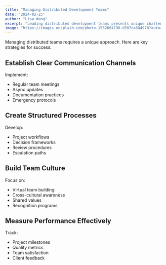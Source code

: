 ```yaml
---
title: "Managing Distributed Development Teams"
date: "2024-02-25"
author: "Lisa Wang"
excerpt: "Leading distributed development teams presents unique challenges. Discover strategies for effective remote team management."
image: "https://images.unsplash.com/photo-1552664730-d307ca884978?auto=format&fit=crop&q=80"
---
```


Managing distributed teams requires a unique approach. Here are key strategies for success.

## Establish Clear Communication Channels

Implement:
- Regular team meetings
- Async updates
- Documentation practices
- Emergency protocols

## Create Structured Processes

Develop:
- Project workflows
- Decision frameworks
- Review procedures
- Escalation paths

## Build Team Culture

Focus on:
- Virtual team building
- Cross-cultural awareness
- Shared values
- Recognition programs

## Measure Performance Effectively

Track:
- Project milestones
- Quality metrics
- Team satisfaction
- Client feedback